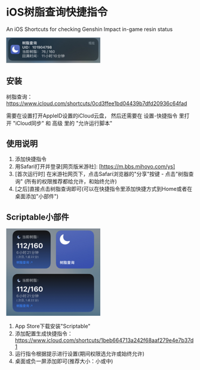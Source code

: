 # iOS树脂查询快捷指令

An iOS Shortcuts for checking Genshin Impact in-game resin status

<img src="./img/3.png" width=50% height=50%>


## 安装

树脂查询：https://www.icloud.com/shortcuts/0cd3ffee1bd04439b7dfd20936c64fad

需要在设置打开AppleID设置的iCloud云盘，
然后还需要在 设置-快捷指令 里打开 "iCloud同步" 和 高级 里的 "允许运行脚本"


## 使用说明

1) 添加快捷指令
2) 用Safari打开并登录[网页版米游社]: [https://m.bbs.mihoyo.com/ys]
3) [首次运行时] 在米游社网页下，点击Safari浏览器的"分享"按键 - 点击"树脂查询" (所有的权限推荐都给允许，和始终允许)
4) [之后]直接点击树脂查询即可(可以在快捷指令里添加快捷方式到Home或者在桌面添加"小部件")


## Scriptable小部件
<img src="./img/2.PNG" width=50% height=50%>

1) App Store下载安装"Scriptable"
2) 添加配置生成快捷指令：https://www.icloud.com/shortcuts/1beb664713a242f68aaf279e4e7b37d1
3) 运行指令根据提示进行设置(期间权限选允许或始终允许)
4) 桌面或负一屏添加即可(推荐大小：小或中)
